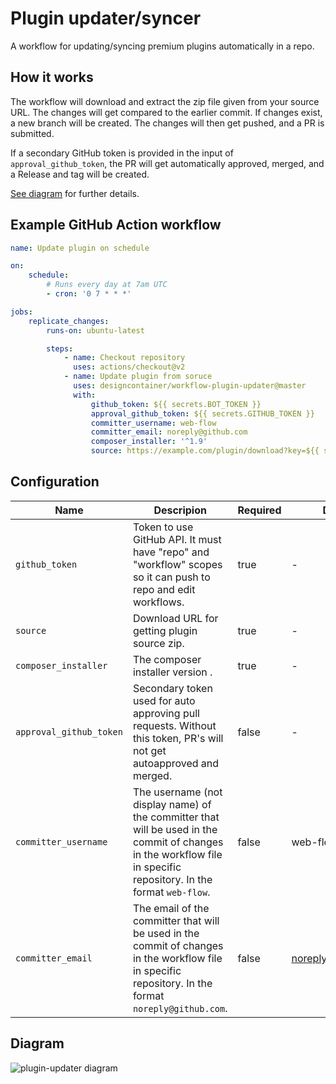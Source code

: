 # Plugin updater/syncer

A workflow for updating/syncing premium plugins automatically in a repo.

## How it works

The workflow will download and extract the zip file given from your source URL. The changes will get compared to the earlier commit. If changes exist, a new branch will be created. The changes will then get pushed, and a PR is submitted.

If a secondary GitHub token is provided in the input of `approval_github_token`, the PR will get automatically approved, merged, and a Release and tag will be created.

[See diagram](#Diagram) for further details.

## Example GitHub Action workflow

```yml
name: Update plugin on schedule

on:
    schedule:
        # Runs every day at 7am UTC
        - cron: '0 7 * * *'

jobs:
    replicate_changes:
        runs-on: ubuntu-latest

        steps:
            - name: Checkout repository
              uses: actions/checkout@v2
            - name: Update plugin from soruce
              uses: designcontainer/workflow-plugin-updater@master
              with:
                  github_token: ${{ secrets.BOT_TOKEN }}
                  approval_github_token: ${{ secrets.GITHUB_TOKEN }}
                  committer_username: web-flow
                  committer_email: noreply@github.com
                  composer_installer: '^1.9'
                  source: https://example.com/plugin/download?key=${{ secrets.PLUGIN_TOKEN }}
```

## Configuration

| Name                    | Descripion                                                                                                                                                         | Required | Default            |
| ----------------------- | ------------------------------------------------------------------------------------------------------------------------------------------------------------------ | -------- | ------------------ |
| `github_token`          | Token to use GitHub API. It must have "repo" and "workflow" scopes so it can push to repo and edit workflows.                                                      | true     | -                  |
| `source`                | Download URL for getting plugin source zip.                                                                                                                        | true     | -                  |
| `composer_installer`    | The composer installer version .                                                                                                                                   | true     | -                  |
| `approval_github_token` | Secondary token used for auto approving pull requests. Without this token, PR's will not get autoapproved and merged.                                              | false    | -                  |
| `committer_username`    | The username (not display name) of the committer that will be used in the commit of changes in the workflow file in specific repository. In the format `web-flow`. | false    | web-flow           |
| `committer_email`       | The email of the committer that will be used in the commit of changes in the workflow file in specific repository. In the format `noreply@github.com`.             | false    | noreply@github.com |

## Diagram

![plugin-updater diagram](https://user-images.githubusercontent.com/25268506/122596088-abf47400-d069-11eb-88ea-aea92fba845c.png)
